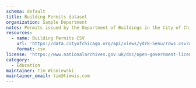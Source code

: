 ```yaml
---
schema: default
title: Building Permits dataset
organization: Sample Department
notes: Permits issued by the Department of Buildings in the City of Chicago from 2006 to the present. The dataset for each year contains more than 65,000 records/rows of data and cannot be viewed in full in Microsoft Excel. 
resources:
  - name: Building Permits CSV
    url: 'https://data.cityofchicago.org/api/views/ydr8-5enu/rows.csv?accessType=DOWNLOAD'
    format: csv
license: 'https://www.nationalarchives.gov.uk/doc/open-government-licence/version/3/'
category:
  - Education
maintainer: Tim Wisniewski
maintainer_email: tim@timwis.com
---
```

